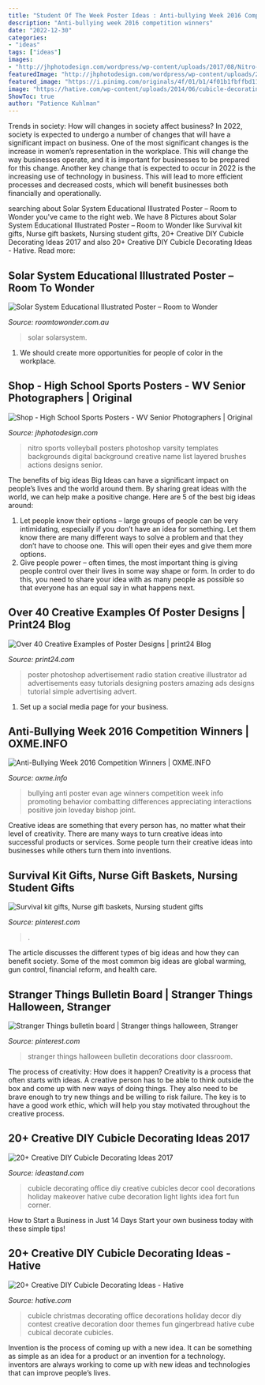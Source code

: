 ```yaml
---
title: "Student Of The Week Poster Ideas : Anti-bullying Week 2016 Competition Winners"
description: "Anti-bullying week 2016 competition winners"
date: "2022-12-30"
categories:
- "ideas"
tags: ["ideas"]
images:
- "http://jhphotodesign.com/wordpress/wp-content/uploads/2017/08/Nitro-Varsity-Volleyball-16-17-Preview-1024x677.jpg"
featuredImage: "http://jhphotodesign.com/wordpress/wp-content/uploads/2017/08/Nitro-Varsity-Volleyball-16-17-Preview-1024x677.jpg"
featured_image: "https://i.pinimg.com/originals/4f/01/b1/4f01b1fbffbd113e7371c44b39e95ca6.jpg"
image: "https://hative.com/wp-content/uploads/2014/06/cubicle-decorating-ideas/15-office-cubicle-decorating-ideas.jpg"
ShowToc: true
author: "Patience Kuhlman"
---
```



Trends in society: How will changes in society affect business?
In 2022, society is expected to undergo a number of changes that will have a significant impact on business. One of the most significant changes is the increase in women’s representation in the workplace. This will change the way businesses operate, and it is important for businesses to be prepared for this change. Another key change that is expected to occur in 2022 is the increasing use of technology in business. This will lead to more efficient processes and decreased costs, which will benefit businesses both financially and operationally.

	

		
searching about Solar System Educational Illustrated Poster – Room to Wonder you've came to the right web. We have 8 Pictures about Solar System Educational Illustrated Poster – Room to Wonder like Survival kit gifts, Nurse gift baskets, Nursing student gifts, 20+ Creative DIY Cubicle Decorating Ideas 2017 and also 20+ Creative DIY Cubicle Decorating Ideas - Hative. Read more:
		
    
## Solar System Educational Illustrated Poster – Room To Wonder

<img loading=lazy src="http://cdn.shopify.com/s/files/1/1712/1129/products/RTW_SolarSystem_Poster2020_detail_1200x1200.jpg?v=1595469862" onerror="this.onerror=null;this.src='https://tse3.mm.bing.net/th?id=OIP.UPBzLy0xQW0XKcvyNAVfZwHaFx&amp;pid=15.1';" alt="Solar System Educational Illustrated Poster – Room to Wonder">

_Source: roomtowonder.com.au_

>solar solarsystem. 

	

1. We should create more opportunities for people of color in the workplace.

    
## Shop - High School Sports Posters - WV Senior Photographers | Original

<img loading=lazy src="http://jhphotodesign.com/wordpress/wp-content/uploads/2017/08/Nitro-Varsity-Volleyball-16-17-Preview-1024x677.jpg" onerror="this.onerror=null;this.src='https://tse3.mm.bing.net/th?id=OIP.3BzyUau-ork_-QBLBUpOZQHaE5&amp;pid=15.1';" alt="Shop - High School Sports Posters - WV Senior Photographers | Original">

_Source: jhphotodesign.com_

>nitro sports volleyball posters photoshop varsity templates backgrounds digital background creative name list layered brushes actions designs senior. 

	

The benefits of big ideas
Big Ideas can have a significant impact on people’s lives and the world around them. By sharing great ideas with the world, we can help make a positive change. Here are 5 of the best big ideas around: 
1. Let people know their options – large groups of people can be very intimidating, especially if you don’t have an idea for something. Let them know there are many different ways to solve a problem and that they don’t have to choose one. This will open their eyes and give them more options. 
2. Give people power – often times, the most important thing is giving people control over their lives in some way shape or form. In order to do this, you need to share your idea with as many people as possible so that everyone has an equal say in what happens next. 

    
## Over 40 Creative Examples Of Poster Designs | Print24 Blog

<img loading=lazy src="https://print24.com/de/blog/wp-content/uploads/2010/03/poster-design32.jpg" onerror="this.onerror=null;this.src='https://tse1.mm.bing.net/th?id=OIP.9ryWb6PxxWOjMjtK9NIIYQHaKe&amp;pid=15.1';" alt="Over 40 Creative Examples of Poster Designs | print24 Blog">

_Source: print24.com_

>poster photoshop advertisement radio station creative illustrator ad advertisements easy tutorials designing posters amazing ads designs tutorial simple advertising advert. 

	

1. Set up a social media page for your business.

    
## Anti-Bullying Week 2016 Competition Winners | OXME.INFO

<img loading=lazy src="https://oxme.info/cms/sites/default/files/paragraph_images/anti-bullying-poster-evan-bishoploveday-web.jpg" onerror="this.onerror=null;this.src='https://tse2.mm.bing.net/th?id=OIP.CpG_g5x7sombHLXRqf-eNAHaKh&amp;pid=15.1';" alt="Anti-Bullying Week 2016 Competition Winners | OXME.INFO">

_Source: oxme.info_

>bullying anti poster evan age winners competition week info promoting behavior combatting differences appreciating interactions positive join loveday bishop joint. 

	

Creative ideas are something that every person has, no matter what their level of creativity. There are many ways to turn creative ideas into successful products or services. Some people turn their creative ideas into businesses while others turn them into inventions.

    
## Survival Kit Gifts, Nurse Gift Baskets, Nursing Student Gifts

<img loading=lazy src="https://i.pinimg.com/originals/4f/01/b1/4f01b1fbffbd113e7371c44b39e95ca6.jpg" onerror="this.onerror=null;this.src='https://tse1.mm.bing.net/th?id=OIP.PkU4HnK_IF_lZYyTTm2RbAHaJ3&amp;pid=15.1';" alt="Survival kit gifts, Nurse gift baskets, Nursing student gifts">

_Source: pinterest.com_

>. 

	

The article discusses the different types of big ideas and how they can benefit society. Some of the most common big ideas are global warming, gun control, financial reform, and health care.

    
## Stranger Things Bulletin Board | Stranger Things Halloween, Stranger

<img loading=lazy src="https://i.pinimg.com/736x/90/08/d0/9008d0680ab9892cec12681061dee396.jpg" onerror="this.onerror=null;this.src='https://tse3.mm.bing.net/th?id=OIP.LkP9yKWQkWlvgfv4D3nIewHaJ3&amp;pid=15.1';" alt="Stranger Things bulletin board | Stranger things halloween, Stranger">

_Source: pinterest.com_

>stranger things halloween bulletin decorations door classroom. 

	

The process of creativity: How does it happen?
Creativity is a process that often starts with ideas. A creative person has to be able to think outside the box and come up with new ways of doing things. They also need to be brave enough to try new things and be willing to risk failure. The key is to have a good work ethic, which will help you stay motivated throughout the creative process.

    
## 20+ Creative DIY Cubicle Decorating Ideas 2017

<img loading=lazy src="http://ideastand.com/wp-content/uploads/2014/06/cubicle-decorating-ideas/9-cubicle-decorating-ideas.jpg" onerror="this.onerror=null;this.src='https://tse2.mm.bing.net/th?id=OIP.eQcSJ5CTJQ9oju5gVP9mcAHaJ4&amp;pid=15.1';" alt="20+ Creative DIY Cubicle Decorating Ideas 2017">

_Source: ideastand.com_

>cubicle decorating office diy creative cubicles decor cool decorations holiday makeover hative cube decoration light lights idea fort fun corner. 

	

How to Start a Business in Just 14 Days
Start your own business today with these simple tips!

    
## 20+ Creative DIY Cubicle Decorating Ideas - Hative

<img loading=lazy src="https://hative.com/wp-content/uploads/2014/06/cubicle-decorating-ideas/15-office-cubicle-decorating-ideas.jpg" onerror="this.onerror=null;this.src='https://tse4.mm.bing.net/th?id=OIP.3yAIeV4G_770hPlbEuXhQgHaJ4&amp;pid=15.1';" alt="20+ Creative DIY Cubicle Decorating Ideas - Hative">

_Source: hative.com_

>cubicle christmas decorating office decorations holiday decor diy contest creative decoration door themes fun gingerbread hative cube cubical decorate cubicles. 

	

Invention is the process of coming up with a new idea. It can be something as simple as an idea for a product or an invention for a technology. inventors are always working to come up with new ideas and technologies that can improve people’s lives.

